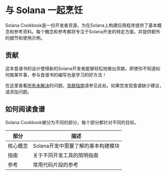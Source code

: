 # 与 Solana 一起烹饪

Solana Cookbook是一份开发者资源，为在Solana上构建应用程序提供了基本概念和参考资料。每个概念和参考都将专注于Solana开发的特定方面，并提供额外的细节和使用示例。

## 贡献

这本食谱书的设计使得新的Solana开发者能够轻松地做出贡献。即使你不知道如何做某件事，参与食谱书的编写也是学习的好方法！

在这里查看[所有未解决](https://github.com/solana-developers/solana-cookbook/issues)的问题。[贡献指南](https://github.com/solana-developers/solana-cookbook#contributing)请参见此处。如果您发现食谱缺少建议，请添加问题。


## 如何阅读食谱

Solana Cookbook被分为不同的部分，每个部分都针对不同的目标。

| 部分 | 描述 |
| --- | --- |
| 核心概念 |  Solana开发中需要了解的基本构建模块  |
| 指南 |  关于不同开发工具的简明指南 |
| 参考 | 常用代码片段的参考 |
